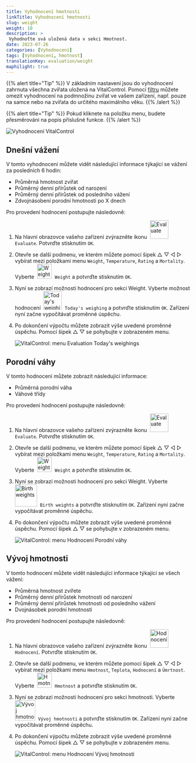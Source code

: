 ```yaml
---
title: Vyhodnocení hmotnosti
linkTitle: Vyhodnocení hmotnosti
slug: weight
weight: 10
description: >
 Vyhodnoťte svá uložená data v sekci Hmotnost.
date: 2023-07-26
categories: [Vyhodnocení]
tags: [Vyhodnocení, hmotnost]
translationKey: evaluation/weight
maphilight: true
---
```

{{% alert title="Tip" %}}
V základním nastavení jsou do vyhodnocení zahrnuta všechna zvířata uložená na VitalControl. Pomocí [filtru](../../filter/) můžete omezit vyhodnocení na podmnožinu zvířat ve vašem zařízení, např. pouze na samce nebo na zvířata do určitého maximálního věku.
{{% /alert %}}

{{% alert title="Tip" %}}
Pokud kliknete na položku menu, budete přesměrováni na popis příslušné funkce.
{{% /alert %}}

<img src="../images/imagemap.png" alt="Vyhodnocení VitalControl" title="Hmotnost" usemap="#workmap" class="maphilight" />

<map name="workmap">
   <area shape="rect" coords="3,40,116,160" alt="Dnešní vážení" title="Vyhodnoťte hodnoty hmotnosti vašich zvířat zaznamenané pomocí VitalControl v aktuálním dni&#10;Kliknutí myší: na dokumentaci" href="/cs/docs/evaluation/weight/#todays-weighings">
   <area shape="rect" coords="116,40,238,160" alt="Porodní hmotnosti" title="Vyhodnoťte své uložené porodní hmotnosti&#10;Kliknutí myší: na dokumentaci" href="/cs/docs/evaluation/weight/#birth-weights">
   <area shape="rect" coords="3,160,116,279" alt="Vývoj hmotnosti" title="Vyhodnoťte vývoj hmotnosti vašich zvířat&#10;Kliknutí myší: na dokumentaci" href="/cs/docs/evaluation/weight/#weight-development">

   <area shape="rect" coords="150,282,238,319" alt="Filtr" title="Nastavte filtr&#10;Kliknutí myší: na dokumentaci" href="/cs/docs/filter">
   <area shape="rect" coords="2,282,95,319" alt="Zpět" title="Skok o úroveň zpět&#10;Kliknutí myší: na dokumentaci" href="/cs/docs/evaluation/">
</map>

## Dnešní vážení
V tomto vyhodnocení můžete vidět následující informace týkající se vážení za posledních 6 hodin:
- Průměrná hmotnost zvířat
- Průměrný denní přírůstek od narození
- Průměrný denní přírůstek od posledního vážení
- Zdvojnásobení porodní hmotnosti po X dnech


Pro provedení hodnocení postupujte následovně:

1. Na hlavní obrazovce vašeho zařízení zvýrazněte ikonu &nbsp;<img src="/icons/main/evaluation.svg" width="50" align="bottom" alt="Evaluate" />&nbsp; `Evaluate`. Potvrďte stisknutím `OK`.

2. Otevře se další podmenu, ve kterém můžete pomocí šipek △ ▽ ◁ ▷ vybírat mezi položkami menu `Weight`, `Temperature`, `Rating` a `Mortality`. Vyberte &nbsp;<img src="/icons/evaluation/weight.svg" width="40" align="bottom" alt="Weight" />&nbsp; `Weight` a potvrďte stisknutím `OK`.

3. Nyní se zobrazí možnosti hodnocení pro sekci Weight. Vyberte možnost hodnocení &nbsp;<img src="/icons/evaluation/weighingtoday.svg" width="50" align="bottom" alt="Today's weighing" />&nbsp; `Today's weighing` a potvrďte stisknutím `OK`. Zařízení nyní začne vypočítávat proměnné úspěchu.

4. Po dokončení výpočtu můžete zobrazit výše uvedené proměnné úspěchu. Pomocí šipek △ ▽ se pohybujte v zobrazeném menu.

   ![VitalControl: menu Evaluation Today's weighings](../images/todaysweighings.png "Evaluate Today's weighings")

## Porodní váhy
V tomto hodnocení můžete zobrazit následující informace:
- Průměrná porodní váha
- Váhové třídy

Pro provedení hodnocení postupujte následovně:

1. Na hlavní obrazovce vašeho zařízení zvýrazněte ikonu &nbsp;<img src="/icons/main/evaluation.svg" width="50" align="bottom" alt="Evaluate" />&nbsp; `Evaluate`. Potvrďte stisknutím `OK`.

2. Otevře se další podmenu, ve kterém můžete pomocí šipek △ ▽ ◁ ▷ vybírat mezi položkami menu `Weight`, `Temperature`, `Rating` a `Mortality`. Vyberte &nbsp;<img src="/icons/evaluation/weight.svg" width="40" align="bottom" alt="Weight" />&nbsp; `Weight` a potvrďte stisknutím `OK`.

3. Nyní se zobrazí možnosti hodnocení pro sekci Weight. Vyberte &nbsp;<img src="/icons/evaluation/birthweights.svg" width="60" align="bottom" alt="Birth weights" />&nbsp; `Birth weights` a potvrďte stisknutím `OK`. Zařízení nyní začne vypočítávat proměnné úspěchu.

4. Po dokončení výpočtu můžete zobrazit výše uvedené proměnné úspěchu. Pomocí šipek △ ▽ se pohybujte v zobrazeném menu.


   ![VitalControl: menu Hodnocení Porodní váhy](../images/birthweights.png "Hodnocení Porodní váhy")

## Vývoj hmotnosti

V tomto hodnocení můžete vidět následující informace týkající se všech vážení:
- Průměrná hmotnost zvířete
- Průměrný denní přírůstek hmotnosti od narození
- Průměrný denní přírůstek hmotnosti od posledního vážení
- Dvojnásobek porodní hmotnosti

Pro provedení hodnocení postupujte následovně:

1. Na hlavní obrazovce vašeho zařízení zvýrazněte ikonu &nbsp;<img src="/icons/main/evaluation.svg" width="50" align="bottom" alt="Hodnocení" />&nbsp; `Hodnocení`. Potvrďte stisknutím `OK`.

2. Otevře se další podmenu, ve kterém můžete pomocí šipek △ ▽ ◁ ▷ vybírat mezi položkami menu `Hmotnost`, `Teplota`, `Hodnocení` a `Úmrtnost`. Vyberte &nbsp;<img src="/icons/evaluation/weight.svg" width="40" align="bottom" alt="Hmotnost" />&nbsp; `Hmotnost` a potvrďte stisknutím `OK`.

3. Nyní se zobrazí možnosti hodnocení pro sekci hmotnosti. Vyberte &nbsp;<img src="/icons/evaluation/weightdevelopment.svg" width="55" align="bottom" alt="Vývoj hmotnosti" />&nbsp; `Vývoj hmotnosti` a potvrďte stisknutím `OK`. Zařízení nyní začne vypočítávat proměnné úspěchu.

4. Po dokončení výpočtu můžete zobrazit výše uvedené proměnné úspěchu. Pomocí šipek △ ▽ se pohybujte v zobrazeném menu.

   ![VitalControl: menu Hodnocení Vývoj hmotnosti](../images/weightdevelopment.png "Hodnocení Vývoj hmotnosti")
